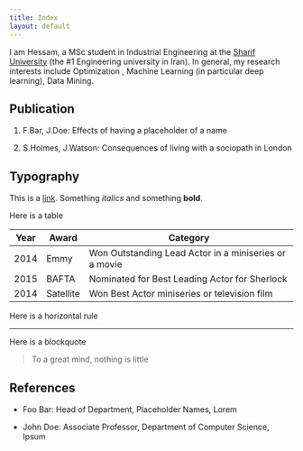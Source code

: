 ```yaml
---
title: Index
layout: default
---
```


I am Hessam, a MSc student in Industrial Engineering at the [Sharif University](http://sharif.edu) (the #1 Engineering university in Iran). In general, my research interests include Optimization , Machine Learning (in particular deep learning), Data Mining.

## Publication

1. F.Bar, J.Doe: Effects of having a placeholder of a name

2. S.Holmes, J.Watson: Consequences of living with a sociopath in London

## Typography

This is a [link](http://google.com). Something *italics* and something **bold**.

Here is a table

Year | Award | Category
-----|-------|--------
2014 | Emmy  | Won Outstanding Lead Actor in a miniseries or a movie
2015 | BAFTA | Nominated for Best Leading Actor for Sherlock
2014 | Satellite | Won Best Actor miniseries or television film

Here is a horizontal rule

---

Here is a blockquote

> To a great mind, nothing is little

## References

* Foo Bar: Head of Department, Placeholder Names, Lorem

* John Doe: Associate Professor, Department of Computer Science, Ipsum